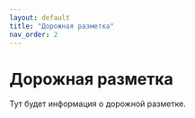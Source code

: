 ```yaml
---
layout: default
title: "Дорожная разметка"
nav_order: 2
---
```

# Дорожная разметка

Тут будет информация о дорожной разметке.
